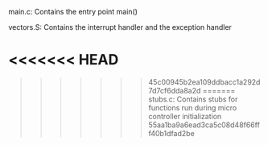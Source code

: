 main.c: Contains the entry point main()

vectors.S: Contains the interrupt handler and the exception handler

<<<<<<< HEAD
=======
>>>>>>> 45c00945b2ea109ddbacc1a292d7d7cf6dda8a2d
=======
stubs.c: Contains stubs for functions run during micro controller initialization
>>>>>>> 55aa1ba9a6ead3ca5c08d48f66fff40b1dfad2be
